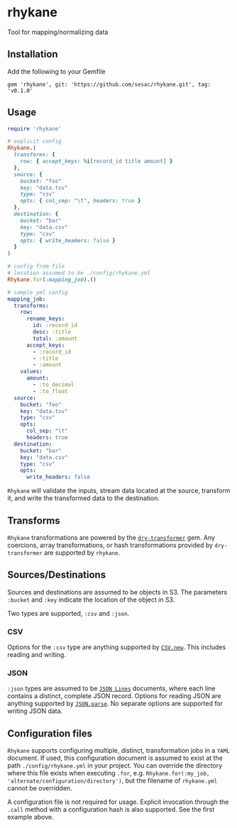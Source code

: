 # rhykane
Tool for mapping/normalizing data

## Installation

Add the following to your Gemfile

```console
gem 'rhykane', git: 'https://github.com/sesac/rhykane.git', tag: 'v0.1.0'
```

## Usage

``` ruby
require 'rhykane'

# explicit config
Rhykane.(
  transforms: {
    row: { accept_keys: %i[record_id title amount] }
  },
  source: {
    bucket: "foo"
    key: "data.tsv"
    type: "csv"
    opts: { col_sep: "\t", headers: true }
  },
  destination: {
    bucket: "bar"
    key: "data.csv"
    type: "csv"
    opts: { write_headers: false }
  }
)

# config from file
# location assumed to be ./config/rhykane.yml
Rhykane.for(:mapping_job).()
```

```yml
# sample yml config
mapping_job:
  transforms:
    row:
      rename_keys:
        id: :record_id
        desc: :title
        total: :amount
      accept_keys:
        - :record_id
        - :title
        - :amount
    values:
      amount:
        - :to_decimal
        - :to_float
  source:
    bucket: "foo"
    key: "data.tsv"
    type: "csv"
    opts:
      col_sep: "\t"
      headers: true
  destination:
    bucket: "bar"
    key: "data.csv"
    type: "csv"
    opts:
      write_headers: false
```

`Rhykane` will validate the inputs, stream data located at the source, transform it, and write the transformed data to
the destination.

## Transforms

`Rhykane` transformations are powered by the [`dry-transformer`](https://dry-rb.org/gems/dry-transformer/0.1/) gem. Any coercions, array transformations, or hash transformations provided by `dry-transformer` are supported by `rhykane`.

## Sources/Destinations

Sources and destinations are assumed to be objects in S3. The parameters `:bucket` and `:key` indicate the location of the object in S3.

Two types are supported, `:csv` and `:json`. 

### CSV

Options for the `:csv` type are anything supported by [`CSV.new`](https://ruby-doc.org/3.2.0/stdlibs/csv/CSV.html#method-c-new). This includes reading and writing.

### JSON

`:json` types are assumed to be [`JSON Lines`](https://jsonlines.org/) documents, where each line contains a distinct, complete JSON record. Options for reading JSON are anything supported by [`JSON.parse`](https://ruby-doc.org/3.2.0/exts/json/JSON.html#method-i-parse). No separate options are supported for writing JSON data.

## Configuration files

`Rhykane` supports configuring multiple, distinct, transformation jobs in a `YAML` document. If used, this configuration document is assumed to exist at the path `./config/rhykane.yml` in your project. You can override the directory where this file exists when executing `.for`, e.g. `Rhykane.for(:my_job, 'alternate/configuration/directory')`, but the filename of `rhykane.yml` cannot be overridden.

A configuration file is not required for usage. Explicit invocation through the `.call` method with a configuration hash is also supported. See the first example above.
